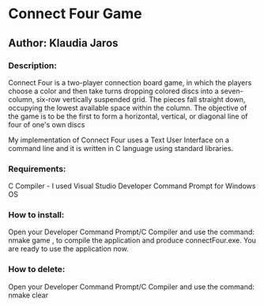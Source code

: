 # Connect Four Game
## Author: Klaudia Jaros

### Description:

Connect Four is a two-player connection board game, in which the players choose a color and then take turns dropping colored discs into a seven-column, six-row vertically suspended grid. The pieces fall straight down, occupying the lowest available space within the column. The objective of the game is to be the first to form a horizontal, vertical, or diagonal line of four of one's own discs

My implementation of Connect Four uses a Text User Interface on a command line and it is written in C language using standard libraries. 

### Requirements:

C Compiler - I used Visual Studio Developer Command Prompt for Windows OS

### How to install:

Open your Developer Command Prompt/C Compiler and use the command: nmake game , to compile the application and produce connectFour.exe. You are ready to use the application now.

### How to delete:

Open your Developer Command Prompt/C Compiler and use the command: nmake clear


